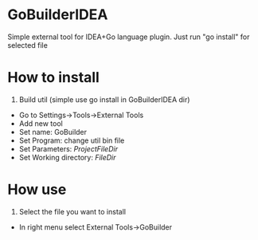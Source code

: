 # GoBuilderIDEA
Simple external tool for IDEA+Go language plugin. Just run "go install" for selected file

# How to install
1. Build util (simple use go install in GoBuilderIDEA dir)
- Go to Settings->Tools->External Tools
- Add new tool
- Set name: GoBuilder
- Set Program:  change util bin file
- Set Parameters: $ProjectFileDir$
- Set Working directory: $FileDir$

# How use
1. Select the file you want to install
- In right menu select External Tools->GoBuilder



